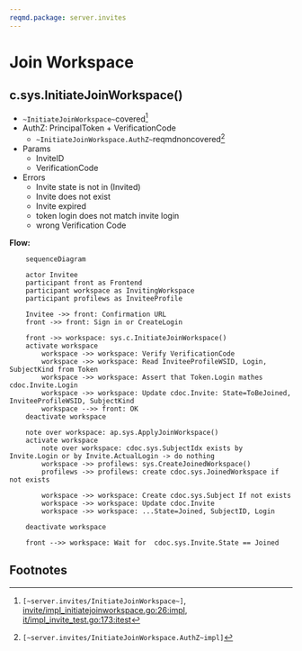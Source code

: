 ```yaml
---
reqmd.package: server.invites
---
```


# Join Workspace

## c.sys.InitiateJoinWorkspace()

- `~InitiateJoinWorkspace~`covered[^~InitiateJoinWorkspace~]
- AuthZ: PrincipalToken + VerificationCode
  - `~InitiateJoinWorkspace.AuthZ~`reqmdnoncovered[^~InitiateJoinWorkspace.AuthZ~]
- Params
  - InviteID
  - VerificationCode
- Errors
  - Invite state is not in (Invited)
  - Invite does not exist
  - Invite expired
  - token login does not match invite login
  - wrong Verification Code

**Flow:**

```mermaid
    sequenceDiagram

    actor Invitee
    participant front as Frontend
    participant workspace as InvitingWorkspace
    participant profilews as InviteeProfile

    Invitee ->> front: Confirmation URL
    front ->> front: Sign in or CreateLogin

    front ->> workspace: sys.c.InitiateJoinWorkspace()
    activate workspace
        workspace ->> workspace: Verify VerificationCode
        workspace ->> workspace: Read InviteeProfileWSID, Login, SubjectKind from Token
        workspace ->> workspace: Assert that Token.Login mathes cdoc.Invite.Login
        workspace ->> workspace: Update cdoc.Invite: State=ToBeJoined, InviteeProfileWSID, SubjectKind
        workspace -->> front: OK
    deactivate workspace

    note over workspace: ap.sys.ApplyJoinWorkspace()
    activate workspace
        note over workspace: cdoc.sys.SubjectIdx exists by Invite.Login or by Invite.ActualLogin -> do nothing
        workspace ->> profilews: sys.CreateJoinedWorkspace()
        profilews ->> profilews: create cdoc.sys.JoinedWorkspace if not exists

        workspace ->> workspace: Create cdoc.sys.Subject If not exists
        workspace ->> workspace: Update cdoc.Invite
        workspace ->> workspace: ...State=Joined, SubjectID, Login

    deactivate workspace

    front -->> workspace: Wait for  cdoc.sys.Invite.State == Joined

```

## Footnotes

[^~InitiateJoinWorkspace~]: `[~server.invites/InitiateJoinWorkspace~]`, [invite/impl_initiatejoinworkspace.go:26:impl](https://github.com/voedger/voedger/blob/67cb0d8e2960a0b09546bf86a986bc40a1f05584/pkg/sys/invite/impl_initiatejoinworkspace.go#L26), [it/impl_invite_test.go:173:itest](https://github.com/voedger/voedger/blob/67cb0d8e2960a0b09546bf86a986bc40a1f05584/pkg/sys/it/impl_invite_test.go#L173)

[^~InitiateJoinWorkspace.AuthZ~]: `[~server.invites/InitiateJoinWorkspace.AuthZ~impl]`
